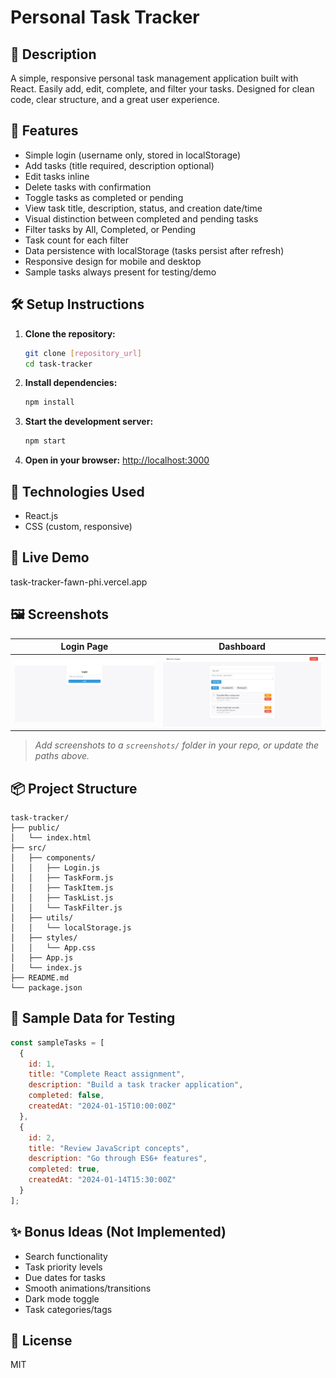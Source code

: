 # Personal Task Tracker

## 📖 Description
A simple, responsive personal task management application built with React. Easily add, edit, complete, and filter your tasks. Designed for clean code, clear structure, and a great user experience.

## 🚀 Features
- Simple login (username only, stored in localStorage)
- Add tasks (title required, description optional)
- Edit tasks inline
- Delete tasks with confirmation
- Toggle tasks as completed or pending
- View task title, description, status, and creation date/time
- Visual distinction between completed and pending tasks
- Filter tasks by All, Completed, or Pending
- Task count for each filter
- Data persistence with localStorage (tasks persist after refresh)
- Responsive design for mobile and desktop
- Sample tasks always present for testing/demo

## 🛠 Setup Instructions
1. **Clone the repository:**
   ```bash
   git clone [repository_url]
   cd task-tracker
   ```
2. **Install dependencies:**
   ```bash
   npm install
   ```
3. **Start the development server:**
   ```bash
   npm start
   ```
4. **Open in your browser:**
   [http://localhost:3000](http://localhost:3000)

## 🧰 Technologies Used
- React.js
- CSS (custom, responsive)

## 🔗 Live Demo
task-tracker-fawn-phi.vercel.app

## 🖼 Screenshots
| Login Page | Dashboard |
|------------|-----------|
| ![Login Screenshot](./screenshots/login.png) | ![Dashboard Screenshot](./screenshots/dashboard.png) |

> _Add screenshots to a `screenshots/` folder in your repo, or update the paths above._

## 📦 Project Structure
```
task-tracker/
├── public/
│   └── index.html
├── src/
│   ├── components/
│   │   ├── Login.js
│   │   ├── TaskForm.js
│   │   ├── TaskItem.js
│   │   ├── TaskList.js
│   │   └── TaskFilter.js
│   ├── utils/
│   │   └── localStorage.js
│   ├── styles/
│   │   └── App.css
│   ├── App.js
│   └── index.js
├── README.md
└── package.json
```

## 🧪 Sample Data for Testing
```js
const sampleTasks = [
  {
    id: 1,
    title: "Complete React assignment",
    description: "Build a task tracker application",
    completed: false,
    createdAt: "2024-01-15T10:00:00Z"
  },
  {
    id: 2,
    title: "Review JavaScript concepts",
    description: "Go through ES6+ features",
    completed: true,
    createdAt: "2024-01-14T15:30:00Z"
  }
];
```

## ✨ Bonus Ideas (Not Implemented)
- Search functionality
- Task priority levels
- Due dates for tasks
- Smooth animations/transitions
- Dark mode toggle
- Task categories/tags

## 📝 License
MIT
